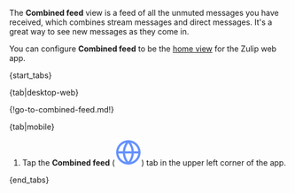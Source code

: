The **Combined feed** view is a feed of all the unmuted messages you have
received, which combines stream messages and direct messages. It's a great way
to see new messages as they come in.

You can configure **Combined feed** to be the [home
view](/help/configure-home-view#configure-home-view) for the Zulip web app.

{start_tabs}

{tab|desktop-web}

{!go-to-combined-feed.md!}

{tab|mobile}

1. Tap the **Combined feed**
   (<img src="/static/images/help/mobile-globe-icon.svg" alt="globe" class="help-center-icon"/>)
   tab in the upper left corner of the app.

{end_tabs}
